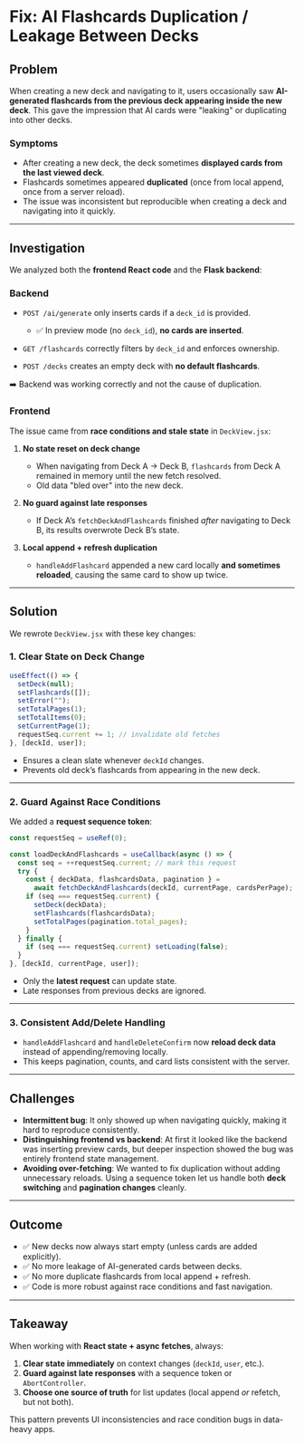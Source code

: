 # Fix: AI Flashcards Duplication / Leakage Between Decks

## Problem

When creating a new deck and navigating to it, users occasionally saw **AI-generated flashcards from the previous deck appearing inside the new deck**.
This gave the impression that AI cards were "leaking" or duplicating into other decks.

### Symptoms

- After creating a new deck, the deck sometimes **displayed cards from the last viewed deck**.
- Flashcards sometimes appeared **duplicated** (once from local append, once from a server reload).
- The issue was inconsistent but reproducible when creating a deck and navigating into it quickly.

---

## Investigation

We analyzed both the **frontend React code** and the **Flask backend**:

### Backend

- `POST /ai/generate` only inserts cards if a `deck_id` is provided.

  - ✅ In preview mode (no `deck_id`), **no cards are inserted**.

- `GET /flashcards` correctly filters by `deck_id` and enforces ownership.
- `POST /decks` creates an empty deck with **no default flashcards**.

➡️ Backend was working correctly and not the cause of duplication.

### Frontend

The issue came from **race conditions and stale state** in `DeckView.jsx`:

1. **No state reset on deck change**

   - When navigating from Deck A → Deck B, `flashcards` from Deck A remained in memory until the new fetch resolved.
   - Old data "bled over" into the new deck.

2. **No guard against late responses**

   - If Deck A’s `fetchDeckAndFlashcards` finished _after_ navigating to Deck B, its results overwrote Deck B’s state.

3. **Local append + refresh duplication**

   - `handleAddFlashcard` appended a new card locally **and sometimes reloaded**, causing the same card to show up twice.

---

## Solution

We rewrote `DeckView.jsx` with these key changes:

### 1. Clear State on Deck Change

```js
useEffect(() => {
  setDeck(null);
  setFlashcards([]);
  setError("");
  setTotalPages(1);
  setTotalItems(0);
  setCurrentPage(1);
  requestSeq.current += 1; // invalidate old fetches
}, [deckId, user]);
```

- Ensures a clean slate whenever `deckId` changes.
- Prevents old deck’s flashcards from appearing in the new deck.

---

### 2. Guard Against Race Conditions

We added a **request sequence token**:

```js
const requestSeq = useRef(0);

const loadDeckAndFlashcards = useCallback(async () => {
  const seq = ++requestSeq.current; // mark this request
  try {
    const { deckData, flashcardsData, pagination } =
      await fetchDeckAndFlashcards(deckId, currentPage, cardsPerPage);
    if (seq === requestSeq.current) {
      setDeck(deckData);
      setFlashcards(flashcardsData);
      setTotalPages(pagination.total_pages);
    }
  } finally {
    if (seq === requestSeq.current) setLoading(false);
  }
}, [deckId, currentPage, user]);
```

- Only the **latest request** can update state.
- Late responses from previous decks are ignored.

---

### 3. Consistent Add/Delete Handling

- `handleAddFlashcard` and `handleDeleteConfirm` now **reload deck data** instead of appending/removing locally.
- This keeps pagination, counts, and card lists consistent with the server.

---

## Challenges

- **Intermittent bug**: It only showed up when navigating quickly, making it hard to reproduce consistently.
- **Distinguishing frontend vs backend**: At first it looked like the backend was inserting preview cards, but deeper inspection showed the bug was entirely frontend state management.
- **Avoiding over-fetching**: We wanted to fix duplication without adding unnecessary reloads. Using a sequence token let us handle both **deck switching** and **pagination changes** cleanly.

---

## Outcome

- ✅ New decks now always start empty (unless cards are added explicitly).
- ✅ No more leakage of AI-generated cards between decks.
- ✅ No more duplicate flashcards from local append + refresh.
- ✅ Code is more robust against race conditions and fast navigation.

---

## Takeaway

When working with **React state + async fetches**, always:

1. **Clear state immediately** on context changes (`deckId`, `user`, etc.).
2. **Guard against late responses** with a sequence token or `AbortController`.
3. **Choose one source of truth** for list updates (local append _or_ refetch, but not both).

This pattern prevents UI inconsistencies and race condition bugs in data-heavy apps.
